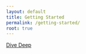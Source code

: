```yaml
---
layout: default
title: Getting Started
permalink: /getting-started/
root: true
---
```


<a class="page-link" href="{{ '/quick-start/deep-dive/' | prepend: site.baseurl }}">Dive Deep</a>

